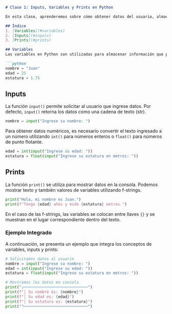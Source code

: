 ```markdown
# Clase 1: Inputs, Variables y Prints en Python

En esta clase, aprenderemos sobre cómo obtener datos del usuario, almacenar estos datos en variables y mostrarlos en la consola utilizando la función `print`.

## Índice
1. [Variables](#variables)
2. [Inputs](#inputs)
3. [Prints](#prints)

## Variables
Las variables en Python son utilizadas para almacenar información que puede ser referenciada y manipulada en nuestro programa. La asignación de una variable se realiza utilizando el signo igual (`=`).

```python
nombre = "Juan"
edad = 25
estatura = 1.75
```

## Inputs
La función `input()` permite solicitar al usuario que ingrese datos. Por defecto, `input()` retorna los datos como una cadena de texto (str).

```python
nombre = input("Ingrese su nombre: ")
```

Para obtener datos numéricos, es necesario convertir el texto ingresado a un número utilizando `int()` para números enteros o `float()` para números de punto flotante.

```python
edad = int(input("Ingrese su edad: "))
estatura = float(input("Ingrese su estatura en metros: "))
```

## Prints
La función `print()` se utiliza para mostrar datos en la consola. Podemos mostrar texto y también valores de variables utilizando f-strings.

```python
print("Hola, mi nombre es Juan.")
print(f"Tengo {edad} años y mido {estatura} metros.")
```

En el caso de las f-strings, las variables se colocan entre llaves `{}` y se muestran en el lugar correspondiente dentro del texto.

### Ejemplo Integrado

A continuación, se presenta un ejemplo que integra los conceptos de variables, inputs y prints:

```python
# Solicitamos datos al usuario
nombre = input("Ingrese su nombre: ")
edad = int(input("Ingrese su edad: "))
estatura = float(input("Ingrese su estatura en metros: "))

# Mostramos los datos en consola
print("╭────────────────────────────")
print(f"│ Su nombre es: {nombre}")
print(f"│ Su edad es: {edad}")
print(f"│ Su estatura es: {estatura}")
print("╰────────────────────────────")